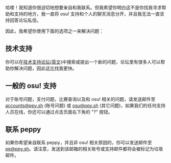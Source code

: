 哈喽！我知道你很迫切地想要亲自和我联系。但我希望你明白这不是你找我寻求帮助和支持的地方，我一直将 osu! 支持和个人的聊天消息分开，并且我无法一直坚持回答论坛私信。

因此，我希望你使用下面的选项之一来解决问题：

## 技术支持
你可以在[技术支持论坛(英文)](https://osu.ppy.sh/forum/5)中搜索或提出一个新的问题，论坛里有很多人可以帮助你解决问题，因此这比找我更快。

## 一般的 osu! 支持
对于账号问题，支付问题，比赛查询以及和 osu! 相关的问题，请发送邮件至 [accounts@ppy.sh](mailto:accounts@ppy.sh) (账号问题) 或 [osu@ppy.sh](mailto:osu@ppy.sh) (其它问题)，如果我们的任何支持人员在线，你还可以通过点击页面右下角的 "?" 按钮。

## 联系 peppy
如果你希望亲自联系 peppy，并且非 osu! 相关原因的，你可以发送邮件至 [pe@ppy.sh](mailto:pe@ppy.sh)。请注意，发送到该邮箱的相关账号或支持邮件都将会被标记为垃圾邮件。
